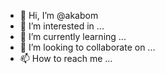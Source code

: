 - 👋 Hi, I’m @akabom
- 👀 I’m interested in ...
- 🌱 I’m currently learning ...
- 💞️ I’m looking to collaborate on ...
- 📫 How to reach me ...

<!---
akabom/akabom is a ✨ special ✨ repository because its `README.md` (this file) appears on your GitHub profile.
You can click the Preview link to take a look at your changes.
--->
